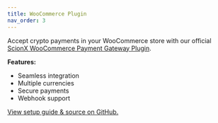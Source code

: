 ```yaml
---
title: WooCommerce Plugin
nav_order: 3
---
```


 Accept crypto payments in your WooCommerce store with our official [ScionX WooCommerce Payment Gateway Plugin](https://github.com/scionx-io/woocommerce).

**Features:**
- Seamless integration
- Multiple currencies
- Secure payments
- Webhook support

[View setup guide & source on GitHub.](https://github.com/scionx-io/woocommerce)
